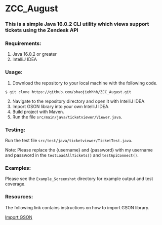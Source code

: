 # ZCC_August
### This is a simple Java 16.0.2 CLI utility which views support tickets using the Zendesk API
### Requirements: 
1. Java 16.0.2 or greater
2. IntelliJ IDEA

### Usage:   
1. Download the repository to your local machine with the following code.
```
$ git clone https://github.com/shaojiehhhh/ZCC_August.git
```
2. Navigate to the repository directory and open it with IntelliJ IDEA.
3. Import GSON library into your own IntelliJ IDEA.
4. Build project with Maven.
5. Run the file `src/main/java/ticketviewer/Viewer.java`.

### Testing:
Run the test file `src/test/java/ticketviewer/TicketTest.java`.

Note:  Please replace the {username} and {password} with my username and password in the `testLoadAllTickets()` and `testApiConnect()`.

### Examples:
Please see the `Example_Screenshot` directory for example output and test coverage.

### Resources:
The following link contains instructions on how to import GSON library.

[Import GSON](https://www.jetbrains.com/help/idea/library.html)
